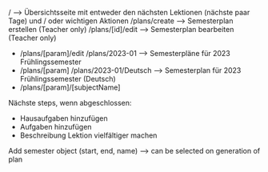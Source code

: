 / --> Übersichtsseite mit entweder den nächsten Lektionen (nächste paar Tage) und / oder wichtigen Aktionen
/plans/create --> Semesterplan erstellen (Teacher only)
/plans/[id]/edit --> Semesterplan bearbeiten (Teacher only)

- /plans/[param]/edit
  /plans/2023-01 --> Semesterpläne für 2023 Frühlingssemester
- /plans/[param]
  /plans/2023-01/Deutsch --> Semesterplan für 2023 Frühlingssemester (Deutsch)
- /plans/[param]/[subjectName]

Nächste steps, wenn abgeschlossen:

- Hausaufgaben hinzufügen
- Aufgaben hinzufügen
- Beschreibung Lektion vielfältiger machen

Add semester object (start, end, name) --> can be selected on generation of plan
